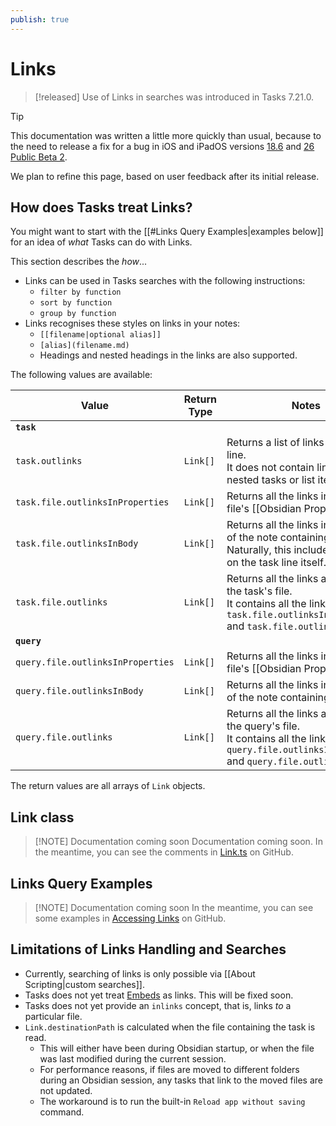 ```yaml
---
publish: true
---
```


# Links

> [!released]
> Use of Links in searches was introduced in Tasks 7.21.0.

> [!Tip]
> This documentation was written a little more quickly than usual, because to the need to release a fix for a bug in iOS and iPadOS versions [18.6](https://github.com/obsidian-tasks-group/obsidian-tasks/issues/3546) and [26 Public Beta 2](https://github.com/obsidian-tasks-group/obsidian-tasks/issues/3560).
>
> We plan to refine this page, based on user feedback after its initial release.

## How does Tasks treat Links?

You might want to start with the [[#Links Query Examples|examples below]] for an idea of *what* Tasks can do with Links.

This section describes the *how*...

- Links can be used in Tasks searches with the following instructions:
  - `filter by function`
  - `sort by function`
  - `group by function`
- Links recognises these styles on links in your notes:
  - `[[filename|optional alias]]`
  - `[alias](filename.md)`
  - Headings and nested headings in the links are also supported.

The following values are available:

| Value                             | Return Type | Notes                                                                                                                                                 |
| --------------------------------- | ----------- | ----------------------------------------------------------------------------------------------------------------------------------------------------- |
| **`task`**                        |             |                                                                                                                                                       |
| `task.outlinks`                   | `Link[]`    | Returns a list of links in the task's line.<br>It does not contain links in any nested tasks or list items.                                           |
| `task.file.outlinksInProperties`  | `Link[]`    | Returns all the links in the task file's [[Obsidian Properties]].                                                                                     |
| `task.file.outlinksInBody`        | `Link[]`    | Returns all the links in the body of the note containing the task.<br>Naturally, this includes any links on the task line itself.                     |
| `task.file.outlinks`              | `Link[]`    | Returns all the links anywhere in the task's file.<br>It contains all the links in `task.file.outlinksInProperties` and `task.file.outlinksInBody`.   |
| **`query`**                       |             |                                                                                                                                                       |
| `query.file.outlinksInProperties` | `Link[]`    | Returns all the links in the query file's [[Obsidian Properties]].                                                                                    |
| `query.file.outlinksInBody`       | `Link[]`    | Returns all the links in the body of the note containing the query.                                                                                   |
| `query.file.outlinks`             | `Link[]`    | Returns all the links anywhere in the query's file.<br>It contains all the links in `query.file.outlinksInProperties` and `query.file.outlinksInBody` |

The return values are all arrays of `Link` objects.

## Link class

> [!NOTE] Documentation coming soon
> Documentation coming soon. In the meantime, you can see the comments in [Link.ts](https://github.com/obsidian-tasks-group/obsidian-tasks/blob/main/src/Task/Link.ts) on GitHub.

## Links Query Examples

> [!NOTE] Documentation coming soon
> In the meantime, you can see some examples in [Accessing Links](https://github.com/obsidian-tasks-group/obsidian-tasks/blob/main/resources/sample_vaults/Tasks-Demo/How%20To/Access%20links.md) on GitHub.

## Limitations of Links Handling and Searches

- Currently, searching of links is only possible via [[About Scripting|custom searches]].
- Tasks does not yet treat [Embeds](https://help.obsidian.md/embeds) as links. This will be fixed soon.
- Tasks does not yet provide an `inlinks` concept, that is, links *to* a particular file.
- `Link.destinationPath` is calculated when the file containing the task is read.
  - This will either have been during Obsidian startup, or when the file was last modified during the current session.
  - For performance reasons, if files are moved to different folders during an Obsidian session, any tasks that link to the moved files are not updated.
  - The workaround is to run the built-in `Reload app without saving` command.
